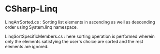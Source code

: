 # CSharp-Linq
LinqArrSorted.cs : Sorting list elements in ascending as well as descending order using System.linq namespace.

LinqSortSpecificMembers.cs : here sorting operation is performed wherein only the elements satisfying the user's choice are sorted and the rest elements are ignored.
